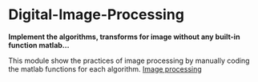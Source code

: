 # Digital-Image-Processing
**Implement the algorithms, transforms for image without any built-in function matlab...**

This module show the practices of image processing by manually coding the matlab functions for each algorithm. [Image processing](https://github.com/trungpx/Digital-Image-Processing/)
